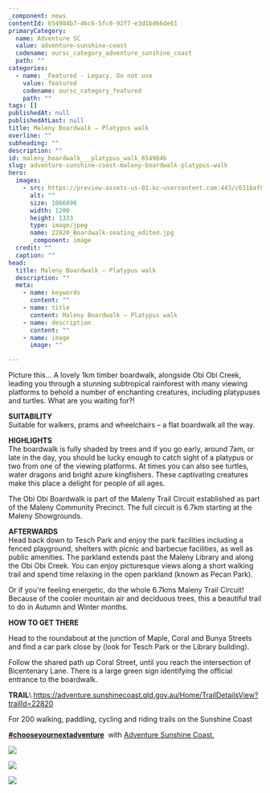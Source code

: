 ```yaml
---
_component: news
contentId: 654984b7-46c6-5fc0-92f7-e3d1bd66de61
primaryCategory:
  name: Adventure SC
  value: adventure-sunshine-coast
  codename: oursc_category_adventure_sunshine_coast
  path: ""
categories:
  - name: _Featured - Legacy. Do not use
    value: featured
    codename: oursc_category_featured
    path: ""
tags: []
publishedAt: null
publishedAtLast: null
title: Maleny Boardwalk – Platypus walk
overline: ""
subheading: ""
description: ""
id: maleny_boardwalk___platypus_walk_654984b
slug: adventure-sunshine-coast-maleny-boardwalk-platypus-walk
hero:
  images:
    - src: https://preview-assets-us-01.kc-usercontent.com:443/c631baf8-1b46-001f-580c-d0001b68b4a8/2f101a7c-e1d4-46b2-a6a3-f58712cd8a6c/22820_Boardwalk-seating_edited.jpg
      alt: ""
      size: 1066896
      width: 1200
      height: 1333
      type: image/jpeg
      name: 22820_Boardwalk-seating_edited.jpg
      _component: image
  credit: ""
  caption: ""
head:
  title: Maleny Boardwalk – Platypus walk
  description: ""
  meta:
    - name: keywords
      content: ""
    - name: title
      content: Maleny Boardwalk – Platypus walk
    - name: description
      content: ""
    - name: image
      image: ""

---
```

Picture this… A lovely 1km timber boardwalk, alongside Obi Obi Creek, leading you through a stunning subtropical rainforest with many viewing platforms to behold a number of enchanting creatures, including platypuses and turtles. What are you waiting for?!

**SUITABILITY**\
Suitable for walkers, prams and wheelchairs – a flat boardwalk all the way.

**HIGHLIGHTS**\
The boardwalk is fully shaded by trees and if you go early, around 7am, or late in the day, you should be lucky enough to catch sight of a platypus or two from one of the viewing platforms. At times you can also see turtles, water dragons and bright azure kingfishers. These captivating creatures make this place a delight for people of all ages.

The Obi Obi Boardwalk is part of the Maleny Trail Circuit established as part of the Maleny Community Precinct. The full circuit is 6.7km starting at the Maleny Showgrounds.

**AFTERWARDS**\
Head back down to Tesch Park and enjoy the park facilities including a fenced playground, shelters with picnic and barbecue facilities, as well as public amenities. The parkland extends past the Maleny Library and along the Obi Obi Creek. You can enjoy picturesque views along a short walking trail and spend time relaxing in the open parkland (known as Pecan Park).

Or if you're feeling energetic, do the whole 6.7kms Maleny Trail Circuit! Because of the cooler mountain air and deciduous trees, this a beautiful trail to do in Autumn and Winter months.

**HOW TO GET THERE**

Head to the roundabout at the junction of Maple, Coral and Bunya Streets and find a car park close by (look for Tesch Park or the Library building).

Follow the shared path up Coral Street, until you reach the intersection of Bicentenary Lane. There is a large green sign identifying the official entrance to the boardwalk.

**TRAIL**\ <https://adventure.sunshinecoast.qld.gov.au/Home/TrailDetailsView?trailId=22820>


For 200 walking, paddling, cycling and riding trails on the Sunshine Coast 

[**#chooseyournextadventure**](https://www.facebook.com/hashtag/chooseyournextadventure?__eep__=6&__tn__=*NK*F)
 with [Adventure Sunshine Coast.](https://adventure.sunshinecoast.qld.gov.au/)


![](https://preview-assets-us-01.kc-usercontent.com:443/c631baf8-1b46-001f-580c-d0001b68b4a8/f7339288-d0c1-4eb4-b95f-eb4414f842af/22820_Creek_edited-Copy.jpg)

![](https://preview-assets-us-01.kc-usercontent.com:443/c631baf8-1b46-001f-580c-d0001b68b4a8/886c7880-35a5-491b-a500-3fd4ede6b63f/22820_Showground-end_edited-Copy.jpg)

![](https://preview-assets-us-01.kc-usercontent.com:443/c631baf8-1b46-001f-580c-d0001b68b4a8/f93740f8-9ecb-4e29-9dc2-61ccaf1dc444/Capture.png)
